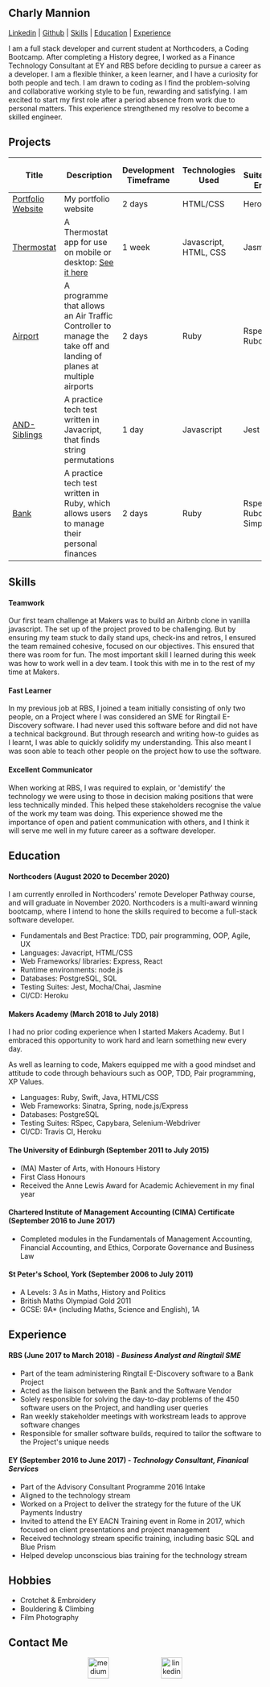 ## Charly Mannion

[Linkedin](https://www.linkedin.com/in/charly-mannion-75483523/) |
[Github](https://github.com/CharlyMannion) | [Skills](https://github.com/CharlyMannion/CMannion_CV#skills) | [Education](https://github.com/CharlyMannion/CMannion_CV#education) | [Experience](https://github.com/CharlyMannion/CMannion_CV#experience)

I am a full stack developer and current student at Northcoders, a Coding Bootcamp. After completing a History degree, I worked as a Finance Technology Consultant at EY and RBS before deciding to pursue a career as a developer. I am a flexible thinker, a keen learner, and I have a curiosity for both people and tech. I am drawn to coding as I find the problem-solving and collaborative working style to be fun, rewarding and satisfying. I am excited to start my first role after a period absence from work due to personal matters. This experience strengthened my resolve to become a skilled engineer.

## Projects
| Title | Description | Development Timeframe | Technologies Used | Test Suites/CIs/CDs Employed |
|--|--|--|--|--|
|[Portfolio Website](https://charlymannion.github.io/portfolio/) | My portfolio website | 2 days | HTML/CSS | Heroku |
| [Thermostat](https://github.com/CharlyMannion/ThermostatSolo) | A Thermostat app for use on mobile or desktop: [See it here](https://charlymannion.github.io/ThermostatSolo/) | 1 week | Javascript, HTML, CSS | Jasmine|
|[Airport](https://github.com/CharlyMannion/airport_solo) | A programme that allows an Air Traffic Controller to manage the take off and landing of planes at multiple airports | 2 days | Ruby | Rspec, Rubocop |
| [AND-Siblings](https://github.com/CharlyMannion/andSiblings) | A practice tech test written in Javacript, that finds string permutations | 1 day | Javascript | Jest|
| [Bank](https://github.com/CharlyMannion/bank-tech-test) | A practice tech test written in Ruby, which allows users to manage their personal finances | 2 days | Ruby | Rspec, Rubocop, Simplecov |

## Skills

#### Teamwork
Our first team challenge at Makers was to build an Airbnb clone in vanilla javascript. The set up of the project proved to be challenging. But by ensuring my team stuck to daily stand ups, check-ins and retros, I ensured the team remained cohesive, focused on our objectives. This ensured that there was room for fun. The most important skill I learned during this week was how to work well in a dev team. I took this with me in to the rest of my time at Makers.

#### Fast Learner

In my previous job at RBS, I joined a team initially consisting of only two people, on a Project where I was considered an SME for Ringtail E-Discovery software. I had never used this software before and did not have a technical background. But through research and writing how-to guides as I learnt, I was able to quickly solidify my understanding. This also meant I was soon able to teach other people on the project how to use the software.

#### Excellent Communicator

When working at RBS, I was required to explain, or 'demistify' the technology we were using to those in decision making positions that were less technically minded. This helped these stakeholders recognise the value of the work my team was doing. This experience showed me the importance of open and patient communication with others, and I think it will serve me well in my future career as a software developer.

## Education

#### Northcoders (August 2020 to December 2020)

I am currently enrolled in Northcoders' remote Developer Pathway course, and will graduate in November 2020. Northcoders is a multi-award winning bootcamp, where I intend to hone the skills required to become a full-stack software developer.

* Fundamentals and Best Practice: TDD, pair programming, OOP, Agile, UX
* Languages: Javacript, HTML/CSS
* Web Frameworks/ libraries: Express, React
* Runtime environments: node.js
* Databases: PostgreSQL, SQL
* Testing Suites: Jest, Mocha/Chai, Jasmine
* CI/CD: Heroku

#### Makers Academy (March 2018 to July 2018)

I had no prior coding experience when I started Makers Academy. But I embraced this opportunity to work hard and learn something new every day.

As well as learning to code, Makers equipped me with a good mindset and attitude to code through behaviours such as OOP, TDD, Pair programming, XP Values.

* Languages: Ruby, Swift, Java, HTML/CSS
* Web Frameworks: Sinatra, Spring, node.js/Express
* Databases: PostgreSQL
* Testing Suites: RSpec, Capybara, Selenium-Webdriver
* CI/CD: Travis CI, Heroku

#### The University of Edinburgh (September 2011 to July 2015)

- (MA) Master of Arts, with Honours History
- First Class Honours
- Received the Anne Lewis Award for Academic Achievement in my final year

#### Chartered Institute of Management Accounting (CIMA) Certificate (September 2016 to June 2017)
- Completed modules in the Fundamentals of Management Accounting, Financial Accounting, and Ethics, Corporate Governance and Business Law

#### St Peter's School, York (September 2006 to July 2011)
- A Levels: 3 As in Maths, History and Politics
- British Maths Olympiad Gold 2011
- GCSE: 9A* (including Maths, Science and English), 1A

## Experience

#### RBS (June 2017 to March 2018) - *Business Analyst and Ringtail SME*
- Part of the team administering Ringtail E-Discovery software to a Bank Project
- Acted as the liaison between the Bank and the Software Vendor
- Solely responsible for solving the day-to-day problems of the 450 software users on the Project, and handling user queries
- Ran weekly stakeholder meetings with workstream leads to approve software changes
- Responsible for smaller software builds, required to tailor the software to the Project's unique needs

#### EY (September 2016 to June 2017) - *Technology Consultant, Finanical Services*
- Part of the Advisory Consultant Programme 2016 Intake
- Aligned to the technology stream
- Worked on a Project to deliver the strategy for the future of the UK Payments Industry
- Invited to attend the EY EACN Training event in Rome in 2017, which focused on client presentations and project management
- Received technology stream specific training, including basic SQL and Blue Prism
- Helped develop unconscious bias training for the technology stream

## Hobbies
* Crotchet & Embroidery
* Bouldering & Climbing
* Film Photography


## Contact Me
<p align="center">

<a href="mailto:charlottemannion100@gmail.com">
<img src="https://cdn2.iconfinder.com/data/icons/social-icons-circular-color/512/gmail-128.png" alt="medium" hspace="50" height="42" width="42"></a>


<a href="https://www.linkedin.com/in/charly-mannion-75483523/">
<img src="https://www.iconfinder.com/data/icons/free-social-icons/67/linkedin_circle_color-512.png" alt="linkedin" hspace="50" height="42" width="42"></a>

</p>
